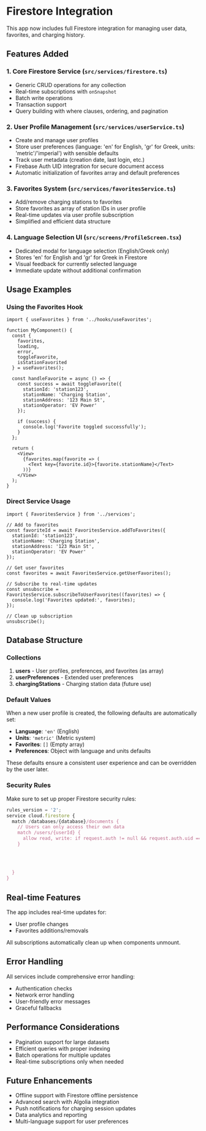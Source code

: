 # Firestore Integration

This app now includes full Firestore integration for managing user data, favorites, and charging history.

## Features Added

### 1. Core Firestore Service (`src/services/firestore.ts`)
- Generic CRUD operations for any collection
- Real-time subscriptions with `onSnapshot`
- Batch write operations
- Transaction support
- Query building with where clauses, ordering, and pagination

### 2. User Profile Management (`src/services/userService.ts`)
- Create and manage user profiles
- Store user preferences (language: 'en' for English, 'gr' for Greek, units: 'metric'/'imperial') with sensible defaults
- Track user metadata (creation date, last login, etc.)
- Firebase Auth UID integration for secure document access
- Automatic initialization of favorites array and default preferences

### 3. Favorites System (`src/services/favoritesService.ts`)
- Add/remove charging stations to favorites
- Store favorites as array of station IDs in user profile
- Real-time updates via user profile subscription
- Simplified and efficient data structure

### 4. Language Selection UI (`src/screens/ProfileScreen.tsx`)
- Dedicated modal for language selection (English/Greek only)
- Stores 'en' for English and 'gr' for Greek in Firestore
- Visual feedback for currently selected language
- Immediate update without additional confirmation



## Usage Examples

### Using the Favorites Hook

```tsx
import { useFavorites } from '../hooks/useFavorites';

function MyComponent() {
  const { 
    favorites, 
    loading, 
    error, 
    toggleFavorite, 
    isStationFavorited 
  } = useFavorites();

  const handleFavorite = async () => {
    const success = await toggleFavorite({
      stationId: 'station123',
      stationName: 'Charging Station',
      stationAddress: '123 Main St',
      stationOperator: 'EV Power'
    });
    
    if (success) {
      console.log('Favorite toggled successfully');
    }
  };

  return (
    <View>
      {favorites.map(favorite => (
        <Text key={favorite.id}>{favorite.stationName}</Text>
      ))}
    </View>
  );
}
```



### Direct Service Usage

```tsx
import { FavoritesService } from '../services';

// Add to favorites
const favoriteId = await FavoritesService.addToFavorites({
  stationId: 'station123',
  stationName: 'Charging Station',
  stationAddress: '123 Main St',
  stationOperator: 'EV Power'
});

// Get user favorites
const favorites = await FavoritesService.getUserFavorites();

// Subscribe to real-time updates
const unsubscribe = FavoritesService.subscribeToUserFavorites((favorites) => {
  console.log('Favorites updated:', favorites);
});

// Clean up subscription
unsubscribe();
```

## Database Structure

### Collections

1. **users** - User profiles, preferences, and favorites (as array)
2. **userPreferences** - Extended user preferences
3. **chargingStations** - Charging station data (future use)

### Default Values

When a new user profile is created, the following defaults are automatically set:

- **Language**: `'en'` (English)
- **Units**: `'metric'` (Metric system)
- **Favorites**: `[]` (Empty array)
- **Preferences**: Object with language and units defaults

These defaults ensure a consistent user experience and can be overridden by the user later.

### Security Rules

Make sure to set up proper Firestore security rules:

```javascript
rules_version = '2';
service cloud.firestore {
  match /databases/{database}/documents {
    // Users can only access their own data
    match /users/{userId} {
      allow read, write: if request.auth != null && request.auth.uid == userId;
    }
    
    
    
    
  }
}
```

## Real-time Features

The app includes real-time updates for:
- User profile changes
- Favorites additions/removals

All subscriptions automatically clean up when components unmount.

## Error Handling

All services include comprehensive error handling:
- Authentication checks
- Network error handling
- User-friendly error messages
- Graceful fallbacks

## Performance Considerations

- Pagination support for large datasets
- Efficient queries with proper indexing
- Batch operations for multiple updates
- Real-time subscriptions only when needed

## Future Enhancements

- Offline support with Firestore offline persistence
- Advanced search with Algolia integration
- Push notifications for charging session updates
- Data analytics and reporting
- Multi-language support for user preferences
